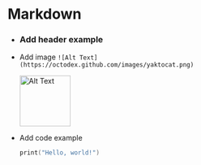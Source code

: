 # Markdown
- ### Add header example

- Add image `![Alt Text](https://octodex.github.com/images/yaktocat.png)`

   <img src="https://octodex.github.com/images/yaktocat.png" alt="Alt Text" width="100">

- Add code example

   ``` swift
   print("Hello, world!")
   ```
